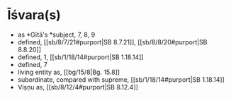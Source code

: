 # Īśvara(s)

* as *Gītā's *subject, 7, 8, 9
* defined, [[sb/8/7/21#purport|SB 8.7.21]], [[sb/8/8/20#purport|SB 8.8.20]]
* defined, 1, [[sb/1/18/14#purport|SB 1.18.14]]
* defined, 7
* living entity as, [[bg/15/8|Bg. 15.8]]
* subordinate, compared with supreme, [[sb/1/18/14#purport|SB 1.18.14]]
* Viṣṇu as, [[sb/8/12/4#purport|SB 8.12.4]]
